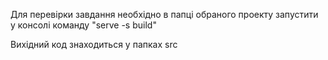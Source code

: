 Для перевірки завдання необхідно в папці обраного проекту
запустити у консолі команду "serve -s build"

Вихідний код знаходиться у папках src
